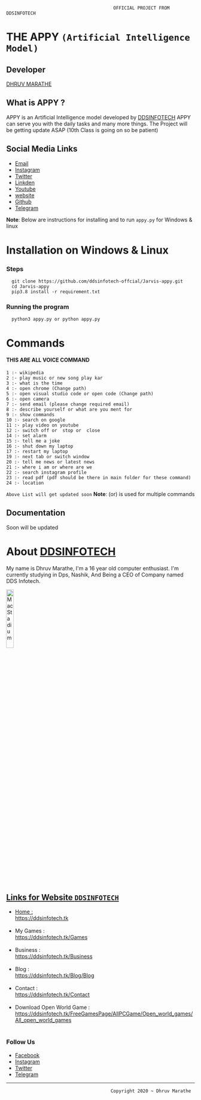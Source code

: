                                             OFFICIAL PROJECT FROM DDSINFOTECH 
                                            
# THE APPY `(Artificial Intelligence Model)`

## Developer 
   <a href="https://instagram.com/dhruvmarathe">DHRUV MARATHE</a>
## What is APPY ?

APPY is an Artificial Intelligence model developed by <a href="https://ddsinfotech.tk">DDSINFOTECH</a> 
APPY can serve you with the daily tasks and many more things.
The Project will be getting update ASAP (10th Class is going on so be patient)

## Social Media	Links 	

<div class="footer-col-4">
                <ul>
                    <li><a href="mailto:dhruvmarathe18@gmail.com">Email</li></a>
                    <li><a href="https://instagram.com/dhruvmarathe">Instagram</li></a>
                    <li><a href="https://twitter.com/dhruvmarathe18">Twitter</li></a> 
                    <li><a href="https://in.linkedin.com/in/dds-infotech-a274581b8">Linkden</li></a>
                    <li><a href="https://www.youtube.com/channel/UCi9eDPoQktxRL6VRsJVJrgQ/videos">Youtube</li></a>
                    <li><a href="https://ddsinfotech.tk">website</li></a>
                    <li><a href="https://github.com/ddsinfotech-offcial/">Github</li></a>
                    <li><a href="https://t.me/ddshacking">Telegram</li></a>
                </ul>
            </div>

**Note**: Below are instructions for installing and to run `appy.py` for Windows & linux

# Installation on Windows & Linux
### Steps
      git clone https://github.com/ddsinfotech-offcial/Jarvis-appy.git
      cd Jarvis-appy
      pip3.8 install -r requirement.txt
### Running the program
      python3 appy.py or python appy.py

# Commands

   #### THIS ARE ALL VOICE COMMAND

    1 :- wikipedia
    2 :- play music or new song play kar
    3 :- what is the time
    4 :- open chrome (Change path) 
    5 :- open visual studio code or open code (Change path)
    6 :- open camera
    7 :- send email (please change required email)
    8 :- describe yourself or what are you ment for
    9 :- show commands
    10 :- search on google
    11 :- play video on youtube
    12 :- switch off or  stop or  close 
    14 :- set alarm
    15 :- tell me a joke
    16 :- shut down my laptop
    17 :- restart my laptop
    19 :- next tab or switch window
    20 :- tell me news or latest news
    21 :- where i am or where are we
    22 :- search instagram profile  
    23 :- read pdf (pdf should be there in main folder for these command)
    24 :- location
 
`Above List will get updated soon`
 **Note**: (or) is used for multiple commands 


## Documentation

Soon will be updated 

# About <a href="https://ddsinfotech.tk">DDSINFOTECH</a>
   My name is Dhruv Marathe, I'm a 16 year old computer enthusiast. I'm currently studying in Dps, Nashik, And Being a CEO of Company named DDS Infotech.

<a href="https://ddsinfotech.tk/"><img src="https://ddsinfotech.tk/Logo.jpg" alt="MacStadium" width="20%" height="20%">


<!--------- Footer -------->
## Links for Website `DDSINFOTECH`

<div class="footer">
    <div class="container">
        <div class="row">
            </div>
            <div class="footer-col-3">
                <ul>
                    <li>Home : <a class="links_footer" href="https://ddsinfotech.tk"><br>https://ddsinfotech.tk</a></li><br>
                    <li>My Games : <a class="links_footer" href="https://ddsinfotech.tk/Games"><br>https://ddsinfotech.tk/Games</a></li><br>
                    <li>Business : <a class="links_footer" href="https://ddsinfotech.tk/Business"><br>https://ddsinfotech.tk/Business</a></li><br>
                    <li>Blog : <a class="links_footer" href="https://ddsinfotech.tk/Blog/Blog"><br>https://ddsinfotech.tk/Blog/Blog</a></li><br>
                    <li>Contact : <a class="links_footer" href="https://ddsinfotech.tk/Contact"><br>https://ddsinfotech.tk/Contact</a></li><br>
                    <li>Download Open World Game  : <a class="links_footer" href="https://ddsinfotech.tk/FreeGamesPage/AllPCGame/Open_world_games/All_open_world_games">                             <br>https://ddsinfotech.tk/FreeGamesPage/AllPCGame/Open_world_games/All_open_world_games</a></li><br>
                </ul>
            </div>
            <div class="footer-col-4">
                <h3>Follow Us</h3>
                <ul>
                    <li><a href="https://en-gb.facebook.com/dhruv.marathe.79">Facebook</li></a>
                    <li><a href="https://www.instagram.com/ddsinfotech/">Instagram</li></a> 
                    <li><a href="https://www.instagram.com/ddsinfotech/">Twitter</li></a>
                    <li><a href="https://t.me/ddshacking">Telegram</li></a>
                </ul>
            </div>
          </div>
        <hr>                                                       
    </div>
</div>
                                                
                                           Copyright 2020 ~ Dhruv Marathe  









